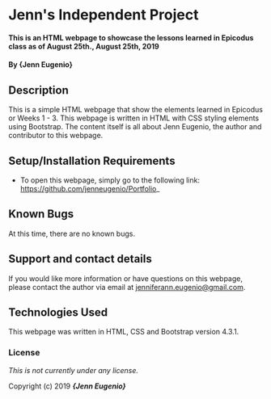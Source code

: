 # Jenn's Independent Project

#### This is an HTML webpage to showcase the lessons learned in Epicodus class as of August 25th., August 25th, 2019

#### By **{Jenn Eugenio}**

## Description

This is a simple HTML webpage that show the elements learned in Epicodus or Weeks 1 - 3. This webpage is written in HTML with CSS styling elements using Bootstrap. The content itself is all about Jenn Eugenio, the author and contributor to this webpage.

## Setup/Installation Requirements

* To open this webpage, simply go to the following link: https://github.com/jenneugenio/Portfolio_

## Known Bugs

At this time, there are no known bugs.

## Support and contact details

If you would like more information or have questions on this webpage, please contact the author via email at jenniferann.eugenio@gmail.com.

## Technologies Used

This webpage was written in HTML, CSS and Bootstrap version 4.3.1.

### License

*This is not currently under any license.*

Copyright (c) 2019 **_{Jenn Eugenio}_**
